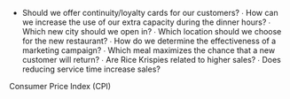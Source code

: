 

- Should we offer continuity/loyalty cards for our customers?
∙ How can we increase the use of our extra capacity during the dinner hours?
∙ Which new city should we open in?
∙ Which location should we choose for the new restaurant?
∙ How do we determine the effectiveness of a marketing campaign?
∙ Which meal maximizes the chance that a new customer will return?
∙ Are Rice Krispies related to higher sales?
∙ Does reducing service time increase sales?


Consumer Price Index (CPI) 

